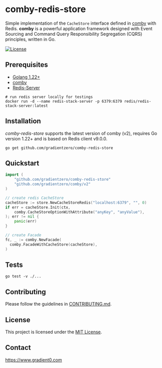# comby-redis-store

Simple implementation of the `CacheStore` interface defined in [comby](https://github.com/gradient0/comby) with Redis. **comby** is a powerful application framework designed with Event Sourcing and Command Query Responsibility Segregation (CQRS) principles, written in Go.

[![License](https://img.shields.io/badge/license-MIT-blue)](LICENSE)

## Prerequisites

- [Golang 1.22+](https://go.dev/dl/)
- [comby](https://github.com/gradientzero/comby)
- [Redis-Server](https://redis.io/downloads/)

```shell
# run redis server locally for testings
docker run -d --name redis-stack-server -p 6379:6379 redis/redis-stack-server:latest
```

## Installation

*comby-redis-store* supports the latest version of comby (v2), requires Go version 1.22+ and is based on Redis client v9.0.0.

```shell
go get github.com/gradientzero/comby-redis-store
```

## Quickstart

```go
import (
	"github.com/gradientzero/comby-redis-store"
	"github.com/gradientzero/comby/v2"
)

// create redis CacheStore
cacheStore := store.NewCacheStoreRedis("localhost:6379", "", 0)
if err = cacheStore.Init(ctx,
    comby.CacheStoreOptionWithAttribute("anyKey", "anyValue"),
); err != nil {
    panic(err)
}

// create Facade
fc, _ := comby.NewFacade(
  comby.FacadeWithCacheStore(cacheStore),
)
```

## Tests

```shell
go test -v ./...
```

## Contributing
Please follow the guidelines in [CONTRIBUTING.md](./CONTRIBUTING.md).

## License
This project is licensed under the [MIT License](./LICENSE.md).

## Contact
https://www.gradient0.com
